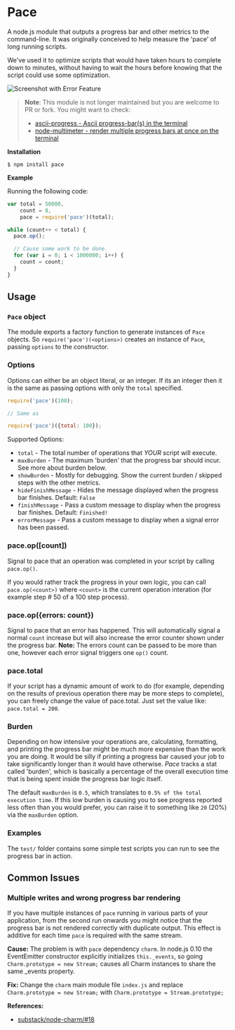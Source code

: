# Pace

A node.js module that outputs a progress bar and other metrics to the command-line. It was originally conceived to help measure the 'pace' of long running scripts.

We've used it to optimize scripts that would have taken hours to complete down to minutes, without having to wait the hours before knowing that the script could use some optimization.

![Screenshot with Error Feature](https://github.com/ahmadassaf/Awesome-Progress/tree/master/assets/img/screenshot.gif)

> **Note**: This module is not longer maintained but you are welcome to PR or fork. You might want to check:
> - [ascii-progress - Ascii progress-bar(s) in the terminal](https://github.com/bubkoo/ascii-progress)
> - [node-multimeter - render multiple progress bars at once on the terminal](https://github.com/substack/node-multimeter)

**Installation**

```
$ npm install pace
```

**Example**

Running the following code:

```js
var total = 50000,
    count = 0,
    pace = require('pace')(total);

while (count++ < total) {
  pace.op();

  // Cause some work to be done.
  for (var i = 0; i < 1000000; i++) {
    count = count;
  }
}
```

## Usage

### `Pace` object

The module exports a factory function to generate instances of `Pace` objects. So `require('pace')(<options>)` creates an instance of `Pace`, passing `options` to the constructor.

### Options

Options can either be an object literal, or an integer.  If its an integer then it is the same as passing options with only the `total` specified.

```js
require('pace')(100);

// Same as

require('pace')({total: 100});
```

Supported Options:

  * `total` - The total number of operations that _YOUR_ script will execute.
  * `maxBurden` - The maximum 'burden' that the progress bar should incur. See more about burden below.
  * `showBurden` - Mostly for debugging.  Show the current burden / skipped steps with the other metrics.
  * `hideFinishMessage` - Hides the message displayed when the progress bar finishes. Default: `False`
  * `finishMessage` - Pass a custom message to display when the progress bar finishes. Default: `Finished!`
  * `errorMessage` - Pass a custom message to display when a signal error has been passed.

### pace.op([count])

Signal to pace that an operation was completed in your script by calling `pace.op()`.

If you would rather track the progress in your own logic, you can call `pace.op(<count>)` where `<count>` is the current operation interation (for example step # 50 of a 100 step process).

### pace.op({errors: count})

Signal to pace that an error has happened. This will automatically signal a normal `count` increase but will also increase the error counter shown under the progress bar.
**Note:** The errors count can be passed to be more than one, however each error signal triggers one `op()` count.

### pace.total

If your script has a dynamic amount of work to do (for example, depending on the results of previous operation there may be more steps to complete), you can freely change the value of pace.total.  Just set the value like: `pace.total = 200`.

### Burden


Depending on how intensive your operations are, calculating, formatting, and printing the progress bar might be much more expensive than the work you are doing.  It would be silly if printing a progress bar caused your job to take significantly longer than it would have otherwise. _Pace_ tracks a stat called 'burden', which is basically a percentage of the overall execution time that is being spent inside the progress bar logic itself.

The default `maxBurden` is `0.5`, which translates to `0.5% of the total execution time`.  If this low burden is causing you to see progress reported less often than you would prefer, you can raise it to something like `20` (20%) via the `maxBurden` option.

### Examples

The `test/` folder contains some simple test scripts you can run to see the progress bar in action.

## Common Issues

### Multiple writes and wrong progress bar rendering

If you have multiple instances of `pace` running in various parts of your application, from the second run onwards you might notice that the progress bar is not rendered correctly with duplicate output.
This effect is additive for each time `pace` is required with the same stream.

**Cause:** The problem is with `pace` dependency `charm`. In node.js 0.10 the EventEmitter constructor explicitly initializes `this._events`, so going `Charm.prototype = new Stream;` causes all Charm instances to share the same _events property.

**Fix:** Change the `charm` main module file `index.js` and replace `Charm.prototype = new Stream;` with `Charm.prototype = Stream.prototype;`

**References:**
  * [substack/node-charm/#18](https://github.com/substack/node-charm/pull/18)
